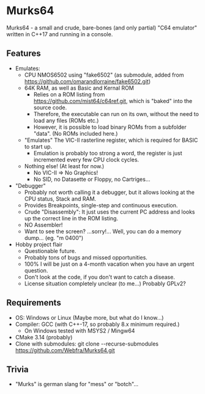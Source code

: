 # Murks64
Murks64 - a small and crude, bare-bones (and only partial) "C64 emulator" written in C++17 and running in a console.

## Features
- Emulates:
  - CPU NMOS6502 using "fake6502" (as submodule, added from https://github.com/omarandlorraine/fake6502.git)
  - 64K RAM, as well as Basic and Kernal ROM
    - Relies on a ROM listing from https://github.com/mist64/c64ref.git, which is "baked" into the source code.
    - Therefore, the executable can run on its own, without the need to load any files (ROMs etc.)
    - However, it is possible to load binary ROMs from a subfolder "data". (No ROMs included here.)
  - "Emulates" The VIC-II rasterline register, which is required for BASIC to start up.
    - Emulation is probably too strong a word, the register is just incremented every few CPU clock cycles.
  - Nothing else! (At least for now.)
    - No VIC-II => No Graphics!
    - No SID, no Datasette or Floppy, no Cartriges...
- "Debugger"
  - Probably not worth calling it a debugger, but it allows looking at the CPU status, Stack and  RAM.
  - Provides Breakpoints, single-step and continuous execution.
  - Crude "Disassembly": It just uses the current PC address and looks up the correct line in the ROM listing.
  - NO Assembler! 
  - Want to see the screen? ...sorry!... Well, you can do a memory dump... (eg. "m 0400")
- Hobby project flair
  - Questionable future. 
  - Probably tons of bugs and missed opportunities.
  - 100% I will be just on a 4-month vacation when you have an urgent question.
  - Don't look at the code, if you don't want to catch a disease.
  - License situation completely unclear (to me...) Probably GPLv2? 

## Requirements
- OS: Windows or Linux (Maybe more, but what do I know...)
- Compiler: GCC (with C++-17, so probably 8.x minimum required.)
  - On Windows tested with MSYS2 / Mingw64
- CMake 3.14 (probably)
- Clone with submodules: git clone --recurse-submodules https://github.com/Webfra/Murks64.git

## Trivia
- "Murks" is german slang for "mess" or "botch"...
